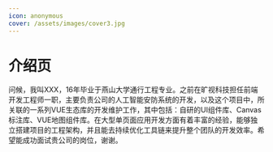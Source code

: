 ```yaml
---
icon: anonymous
cover: /assets/images/cover3.jpg
---
```


# 介绍页

问候，我叫XXX，16年毕业于燕山大学通行工程专业。之前在旷视科技担任前端开发工程师一职，主要负责公司的人工智能安防系统的开发，以及这个项目中，所关联的一系列VUE生态库的开发维护工作，其中包括：自研的UI组件库、Canvas标注库、VUE地图组件库。在大型单页面应用开发方面有着丰富的经验，能够独立搭建项目的工程架构，并且能去持续优化工具链来提升整个团队的开发效率。希望能成功面试贵公司的岗位，谢谢。
